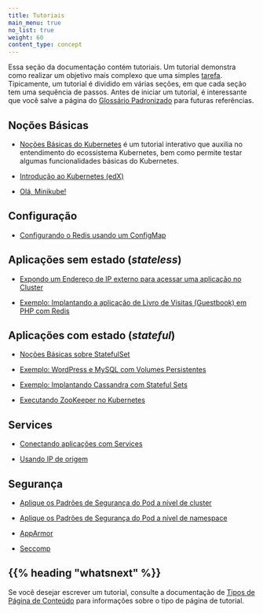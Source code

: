 ```yaml
---
title: Tutoriais
main_menu: true
no_list: true
weight: 60
content_type: concept
---
```


<!-- overview -->

Essa seção da documentação contém tutoriais. Um tutorial demonstra como realizar
um objetivo mais complexo que uma simples [tarefa](/pt-br/docs/tasks/). Tipicamente,
um tutorial é dividido em várias seções, em que cada seção tem uma sequência de
passos.
Antes de iniciar um tutorial, é interessante que você salve a página do
[Glossário Padronizado](/pt-br/docs/reference/glossary/) para futuras referências.


<!-- body -->

## Noções Básicas

* [Noções Básicas do Kubernetes](/pt-br/docs/tutorials/kubernetes-basics/) é um
  tutorial interativo que auxilia no entendimento do ecossistema Kubernetes, bem
  como permite testar algumas funcionalidades básicas do Kubernetes.

* [Introdução ao Kubernetes (edX)](https://www.edx.org/course/introduction-kubernetes-linuxfoundationx-lfs158x#)

* [Olá, Minikube!](/pt-br/docs/tutorials/hello-minikube/)

## Configuração

* [Configurando o Redis usando um ConfigMap](/pt-br/docs/tutorials/configuration/configure-redis-using-configmap/)

## Aplicações sem estado (_stateless_)

* [Expondo um Endereço de IP externo para acessar uma aplicação no Cluster](/docs/tutorials/stateless-application/expose-external-ip-address/)

* [Exemplo: Implantando a aplicação de Livro de Visitas (Guestbook) em PHP com Redis](/docs/tutorials/stateless-application/guestbook/)

## Aplicações com estado (_stateful_)

* [Noções Básicas sobre StatefulSet](/docs/tutorials/stateful-application/basic-stateful-set/)

* [Exemplo: WordPress e MySQL com Volumes Persistentes](/docs/tutorials/stateful-application/mysql-wordpress-persistent-volume/)

* [Exemplo: Implantando Cassandra com Stateful Sets](/docs/tutorials/stateful-application/cassandra/)

* [Executando ZooKeeper no Kubernetes](/docs/tutorials/stateful-application/zookeeper/)

## Services

* [Conectando aplicações com Services](/docs/tutorials/services/connect-applications-service/)

* [Usando IP de origem](/docs/tutorials/services/source-ip/)

## Segurança

* [Aplique os Padrões de Segurança do Pod a nível de cluster](/docs/tutorials/security/cluster-level-pss/)

* [Aplique os Padrões de Segurança do Pod a nível de namespace](/docs/tutorials/security/cluster-level-pss/)

* [AppArmor](/docs/tutorials/security/apparmor/)

* [Seccomp](/docs/tutorials/security/seccomp/)

## {{% heading "whatsnext" %}}

Se você desejar escrever um tutorial, consulte a documentação de
[Tipos de Página de Conteúdo](/docs/contribute/style/page-content-types/)
para informações sobre o tipo de página de tutorial.
